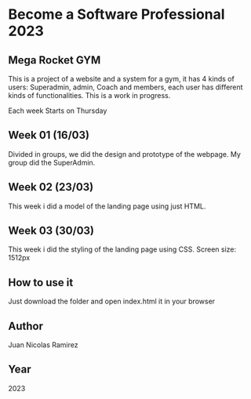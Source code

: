 # Become a Software Professional 2023

## Mega Rocket GYM
This is a project of a website and a system for a gym, it has 4 kinds of users: Superadmin, admin, Coach and members, each user has different kinds of functionalities. This is a work in progress.


Each week Starts on Thursday
## Week 01 (16/03)

Divided in groups, we did the design and prototype of the webpage. My group did the SuperAdmin.

## Week 02 (23/03)

This week i did a model of the landing page using just HTML. 

## Week 03 (30/03)

This week i did the styling of the landing page using CSS. Screen size: 1512px

## How to use it

Just download the folder and open index.html it in your browser

## Author

Juan Nicolas Ramirez

## Year
2023
